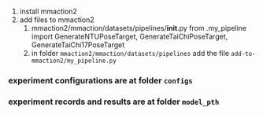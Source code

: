 1. install mmaction2
2. add files to mmaction2
    1) mmaction2/mmaction/datasets/pipelines/__init__.py 
        from .my_pipeline import GenerateNTUPoseTarget, GenerateTaiChiPoseTarget, GenerateTaiChi17PoseTarget
    2) in folder ``mmaction2/mmaction/datasets/pipelines`` add the file
        ``add-to-mmaction2/my_pipeline.py`` 

### experiment configurations are at folder `configs`

### experiment records and results are at folder `model_pth`
